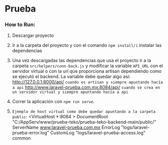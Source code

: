 # Prueba

### How to Run:
1. Descargar proyecto
2. Ir a la carpeta del proyecto y con el comando `npm install/i` instalar las dependencias
3. Una vez descargadas las dependencias que usa el proyecto ir a la carpeta `src/helpers/conn-back.js` y modificar la variable `API_URL` con el servidor virtual o con  la url que proporciona artisan dependiendo como se ejecutó el backend. La variable debe quedar algo así:
http://127.0.0.1:8000/api/ `cuando es artisan y siempre apuntando hacía a api`
http://www.laravel-prueba.com.mx:8084/api/ `cuando se crea en un servidor virtual y siempre apuntando hacía a api`
4. Correr la aplicación con `npm run serve`.

5. `Ejemplo de host virtual como debe quedar apuntando a la carpeta public`:
<VirtualHost *:8084 >
	DocumentRoot "C:/AppServ/www/prueba-teko/prueba-teko-backend-main/public/"
	ServerName www.laravel-prueba.com.mx
	ErrorLog "logs/laravel-prueba-error.log"
	CustomLog "logs/laravel-prueba-access.log" common
</VirtualHost>



